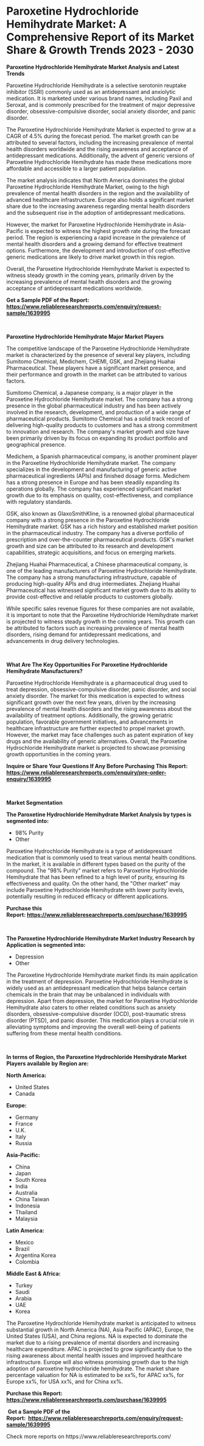 <p><h1>Paroxetine Hydrochloride Hemihydrate Market: A Comprehensive Report of its Market Share & Growth Trends 2023 - 2030</h1></p><p><strong>Paroxetine Hydrochloride Hemihydrate Market Analysis and Latest Trends</strong></p>
<p><p>Paroxetine Hydrochloride Hemihydrate is a selective serotonin reuptake inhibitor (SSRI) commonly used as an antidepressant and anxiolytic medication. It is marketed under various brand names, including Paxil and Seroxat, and is commonly prescribed for the treatment of major depressive disorder, obsessive-compulsive disorder, social anxiety disorder, and panic disorder.</p><p>The Paroxetine Hydrochloride Hemihydrate Market is expected to grow at a CAGR of 4.5% during the forecast period. The market growth can be attributed to several factors, including the increasing prevalence of mental health disorders worldwide and the rising awareness and acceptance of antidepressant medications. Additionally, the advent of generic versions of Paroxetine Hydrochloride Hemihydrate has made these medications more affordable and accessible to a larger patient population.</p><p>The market analysis indicates that North America dominates the global Paroxetine Hydrochloride Hemihydrate Market, owing to the high prevalence of mental health disorders in the region and the availability of advanced healthcare infrastructure. Europe also holds a significant market share due to the increasing awareness regarding mental health disorders and the subsequent rise in the adoption of antidepressant medications.</p><p>However, the market for Paroxetine Hydrochloride Hemihydrate in Asia-Pacific is expected to witness the highest growth rate during the forecast period. The region is experiencing a rapid increase in the prevalence of mental health disorders and a growing demand for effective treatment options. Furthermore, the development and introduction of cost-effective generic medications are likely to drive market growth in this region.</p><p>Overall, the Paroxetine Hydrochloride Hemihydrate Market is expected to witness steady growth in the coming years, primarily driven by the increasing prevalence of mental health disorders and the growing acceptance of antidepressant medications worldwide.</p></p>
<p><strong>Get a Sample PDF of the Report:&nbsp; <a href="https://www.reliableresearchreports.com/enquiry/request-sample/1639995">https://www.reliableresearchreports.com/enquiry/request-sample/1639995</a></strong></p>
<p>&nbsp;</p>
<p><strong>Paroxetine Hydrochloride Hemihydrate Major Market Players</strong></p>
<p><p>The competitive landscape of the Paroxetine Hydrochloride Hemihydrate market is characterized by the presence of several key players, including Sumitomo Chemical, Medichem, CHEMI, GSK, and Zhejiang Huahai Pharmaceutical. These players have a significant market presence, and their performance and growth in the market can be attributed to various factors.</p><p>Sumitomo Chemical, a Japanese company, is a major player in the Paroxetine Hydrochloride Hemihydrate market. The company has a strong presence in the global pharmaceutical industry and has been actively involved in the research, development, and production of a wide range of pharmaceutical products. Sumitomo Chemical has a solid track record of delivering high-quality products to customers and has a strong commitment to innovation and research. The company's market growth and size have been primarily driven by its focus on expanding its product portfolio and geographical presence. </p><p>Medichem, a Spanish pharmaceutical company, is another prominent player in the Paroxetine Hydrochloride Hemihydrate market. The company specializes in the development and manufacturing of generic active pharmaceutical ingredients (APIs) and finished dosage forms. Medichem has a strong presence in Europe and has been steadily expanding its operations globally. The company has experienced significant market growth due to its emphasis on quality, cost-effectiveness, and compliance with regulatory standards.</p><p>GSK, also known as GlaxoSmithKline, is a renowned global pharmaceutical company with a strong presence in the Paroxetine Hydrochloride Hemihydrate market. GSK has a rich history and established market position in the pharmaceutical industry. The company has a diverse portfolio of prescription and over-the-counter pharmaceutical products. GSK's market growth and size can be attributed to its research and development capabilities, strategic acquisitions, and focus on emerging markets.</p><p>Zhejiang Huahai Pharmaceutical, a Chinese pharmaceutical company, is one of the leading manufacturers of Paroxetine Hydrochloride Hemihydrate. The company has a strong manufacturing infrastructure, capable of producing high-quality APIs and drug intermediates. Zhejiang Huahai Pharmaceutical has witnessed significant market growth due to its ability to provide cost-effective and reliable products to customers globally.</p><p>While specific sales revenue figures for these companies are not available, it is important to note that the Paroxetine Hydrochloride Hemihydrate market is projected to witness steady growth in the coming years. This growth can be attributed to factors such as increasing prevalence of mental health disorders, rising demand for antidepressant medications, and advancements in drug delivery technologies.</p></p>
<p>&nbsp;</p>
<p><strong>What Are The Key Opportunities For Paroxetine Hydrochloride Hemihydrate Manufacturers?</strong></p>
<p><p>Paroxetine Hydrochloride Hemihydrate is a pharmaceutical drug used to treat depression, obsessive-compulsive disorder, panic disorder, and social anxiety disorder. The market for this medication is expected to witness significant growth over the next few years, driven by the increasing prevalence of mental health disorders and the rising awareness about the availability of treatment options. Additionally, the growing geriatric population, favorable government initiatives, and advancements in healthcare infrastructure are further expected to propel market growth. However, the market may face challenges such as patent expiration of key drugs and the availability of generic alternatives. Overall, the Paroxetine Hydrochloride Hemihydrate market is projected to showcase promising growth opportunities in the coming years.</p></p>
<p><strong>Inquire or Share Your Questions If Any Before Purchasing This Report: <a href="https://www.reliableresearchreports.com/enquiry/pre-order-enquiry/1639995">https://www.reliableresearchreports.com/enquiry/pre-order-enquiry/1639995</a></strong></p>
<p>&nbsp;</p>
<p><strong>Market Segmentation</strong></p>
<p><strong>The Paroxetine Hydrochloride Hemihydrate Market Analysis by types is segmented into:</strong></p>
<p><ul><li>98% Purity</li><li>Other</li></ul></p>
<p><p>Paroxetine Hydrochloride Hemihydrate is a type of antidepressant medication that is commonly used to treat various mental health conditions. In the market, it is available in different types based on the purity of the compound. The "98% Purity" market refers to Paroxetine Hydrochloride Hemihydrate that has been refined to a high level of purity, ensuring its effectiveness and quality. On the other hand, the "Other market" may include Paroxetine Hydrochloride Hemihydrate with lower purity levels, potentially resulting in reduced efficacy or different applications.</p></p>
<p><strong>Purchase this Report:&nbsp;<a href="https://www.reliableresearchreports.com/purchase/1639995">https://www.reliableresearchreports.com/purchase/1639995</a></strong></p>
<p>&nbsp;</p>
<p><strong>The Paroxetine Hydrochloride Hemihydrate Market Industry Research by Application is segmented into:</strong></p>
<p><ul><li>Depression</li><li>Other</li></ul></p>
<p><p>The Paroxetine Hydrochloride Hemihydrate market finds its main application in the treatment of depression. Paroxetine Hydrochloride Hemihydrate is widely used as an antidepressant medication that helps balance certain chemicals in the brain that may be unbalanced in individuals with depression. Apart from depression, the market for Paroxetine Hydrochloride Hemihydrate also caters to other related conditions such as anxiety disorders, obsessive-compulsive disorder (OCD), post-traumatic stress disorder (PTSD), and panic disorder. This medication plays a crucial role in alleviating symptoms and improving the overall well-being of patients suffering from these mental health conditions.</p></p>
<p>&nbsp;</p>
<p><strong>In terms of Region, the Paroxetine Hydrochloride Hemihydrate Market Players available by Region are:</strong></p>
<p>
    <p> <strong> North America: </strong>
        <ul>
            <li>United States</li>
            <li>Canada</li>
        </ul>
        </p> 
    <p> <strong> Europe: </strong>
        <ul>
            <li>Germany</li>
            <li>France</li>
            <li>U.K.</li>
            <li>Italy</li>
            <li>Russia</li>
        </ul>
        </p> 
    <p> <strong> Asia-Pacific: </strong>
        <ul>
            <li>China</li>
            <li>Japan</li>
            <li>South Korea</li>
            <li>India</li>
            <li>Australia</li>
            <li>China Taiwan</li>
            <li>Indonesia</li>
            <li>Thailand</li>
            <li>Malaysia</li>
        </ul>
        </p> 
    <p> <strong> Latin America: </strong>
        <ul>
            <li>Mexico</li>
            <li>Brazil</li>
            <li>Argentina Korea</li>
            <li>Colombia</li>
        </ul>
        </p> 
    <p> <strong> Middle East & Africa: </strong>
        <ul>
            <li>Turkey</li>
            <li>Saudi</li>
            <li>Arabia</li>
            <li>UAE</li>
            <li>Korea</li>
        </ul>
    </p>
    </p>
<p><p>The Paroxetine Hydrochloride Hemihydrate market is anticipated to witness substantial growth in North America (NA), Asia Pacific (APAC), Europe, the United States (USA), and China regions. NA is expected to dominate the market due to a rising prevalence of mental disorders and increasing healthcare expenditure. APAC is projected to grow significantly due to the rising awareness about mental health issues and improved healthcare infrastructure. Europe will also witness promising growth due to the high adoption of paroxetine hydrochloride hemihydrate. The market share percentage valuation for NA is estimated to be xx%, for APAC xx%, for Europe xx%, for USA xx%, and for China xx%.</p></p>
<p><strong>Purchase this Report: <a href="https://www.reliableresearchreports.com/purchase/1639995">https://www.reliableresearchreports.com/purchase/1639995</a></strong></p>
<p>&nbsp;<strong>Get a Sample PDF of the Report:&nbsp;&nbsp;<a href="https://www.reliableresearchreports.com/enquiry/request-sample/1639995">https://www.reliableresearchreports.com/enquiry/request-sample/1639995</a></strong></p>
<p><strong></strong></p>
<p>Check more reports on https://www.reliableresearchreports.com/</p>